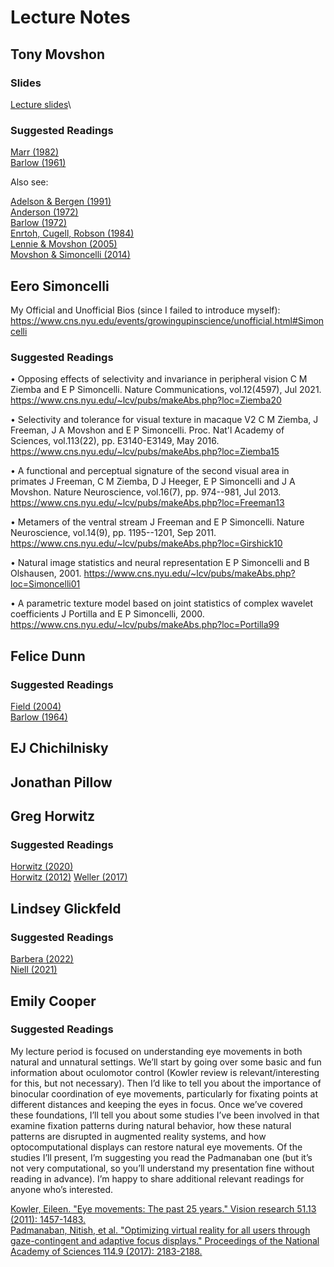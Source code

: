 # Lecture Notes

## Tony Movshon

### Slides

<a href="https://github.com/CSHL-comp-neuro-vision/slides-2022/raw/main/movshon/movshon-lecture-1.pdf">Lecture slides</a>\


### Suggested Readings

<a href="../_static/pdfs/movshon/marr-1982-chapter1.pdf">Marr (1982)</a>\
<a href="../_static/pdfs/movshon/barlow-1961.pdf">Barlow (1961)</a>

Also see:

<a href="../_static/pdfs/movshon/adelson-bergen-1991.pdf">Adelson & Bergen (1991)</a>\
<a href="../_static/pdfs/movshon/anderson-1972.pdf">Anderson (1972)</a>\
<a href="../_static/pdfs/movshon/barlow-1972.pdf">Barlow (1972)</a>\
<a href="../_static/pdfs/movshon/enroth-cugell-robson-1984.pdf">Enrtoh, Cugell, Robson (1984)</a>\
<a href="../_static/pdfs/movshon/lennie-movshon-2005.pdf">Lennie & Movshon (2005)</a>\
<a href="../_static/pdfs/movshon/movshon-simoncelli-2014.pdf">Movshon & Simoncelli (2014)</a>

## Eero Simoncelli

My Official and Unofficial Bios (since I failed to introduce myself):
https://www.cns.nyu.edu/events/growingupinscience/unofficial.html#Simoncelli

### Suggested Readings

• Opposing effects of selectivity and invariance in peripheral vision
C M Ziemba and E P Simoncelli.  Nature Communications, vol.12(4597), Jul 2021.
https://www.cns.nyu.edu/~lcv/pubs/makeAbs.php?loc=Ziemba20

• Selectivity and tolerance for visual texture in macaque V2
C M Ziemba, J Freeman, J A Movshon and E P Simoncelli.  Proc. Nat'l Academy of Sciences, vol.113(22), pp. E3140-E3149, May 2016.
https://www.cns.nyu.edu/~lcv/pubs/makeAbs.php?loc=Ziemba15

• A functional and perceptual signature of the second visual area in primates
J Freeman, C M Ziemba, D J Heeger, E P Simoncelli and J A Movshon.  Nature Neuroscience, vol.16(7), pp. 974--981, Jul 2013.
https://www.cns.nyu.edu/~lcv/pubs/makeAbs.php?loc=Freeman13

• Metamers of the ventral stream
J Freeman and E P Simoncelli.  Nature Neuroscience, vol.14(9), pp. 1195--1201, Sep 2011.
https://www.cns.nyu.edu/~lcv/pubs/makeAbs.php?loc=Girshick10

• Natural image statistics and neural representation
E P Simoncelli and B Olshausen, 2001.
https://www.cns.nyu.edu/~lcv/pubs/makeAbs.php?loc=Simoncelli01

• A parametric texture model based on joint statistics of complex wavelet coefficients
J Portilla and E P Simoncelli, 2000.
https://www.cns.nyu.edu/~lcv/pubs/makeAbs.php?loc=Portilla99

## Felice Dunn

### Suggested Readings

<a href="../_static/pdfs/dunn/annurev.physiol.67.031103.151256.pdf">Field (2004)</a>\
<a href="../_static/pdfs/dunn/Barlow1964">Barlow (1964)</a>

## EJ Chichilnisky

## Jonathan Pillow

## Greg Horwitz

### Suggested Readings

<a href="../_static/pdfs/horwitz/annurev-vision-121219-081801.pdf">Horwitz (2020)</a>\
<a href="../_static/pdfs/horwitz/HorwitzHass.pdf">Horwitz (2012)</a>
<a href="../_static/pdfs/horwitz/Weller.pdf">Weller (2017)</a>

## Lindsey Glickfeld

### Suggested Readings

<a href="../_static/pdfs/glickfeld/barbera2022.pdf">Barbera (2022)</a>\
<a href="../_static/pdfs/glickfeld/niell2021.pdf">Niell (2021)</a>

## Emily Cooper

### Suggested Readings

My lecture period is focused on understanding eye movements in both natural and unnatural settings. We’ll start by going over some basic and fun information about oculomotor control (Kowler review is relevant/interesting for this, but not necessary). Then I’d like to tell you about the importance of binocular coordination of eye movements, particularly for fixating points at different distances and keeping the eyes in focus. Once we’ve covered these foundations, I’ll tell you about some studies I’ve been involved in that examine fixation patterns during natural behavior, how these natural patterns are disrupted in augmented reality systems, and how optocomputational displays can restore natural eye movements. Of the studies I’ll present, I’m suggesting you read the Padmanaban one (but it’s not very computational, so you’ll understand my presentation fine without reading in advance). I’m happy to share additional relevant readings for anyone who’s interested. 

<a href="../_static/pdfs/cooper/Kowler2011.pdf">Kowler, Eileen. "Eye movements: The past 25 years." Vision research 51.13 (2011): 1457-1483.</a>\
<a href="../_static/pdfs/cooper/Padmanaban2017.pdf">Padmanaban, Nitish, et al. "Optimizing virtual reality for all users through gaze-contingent and adaptive focus displays." Proceedings of the National Academy of Sciences 114.9 (2017): 2183-2188.</a>

